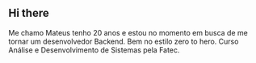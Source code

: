 ## Hi there 

Me chamo Mateus tenho 20 anos e estou no momento em busca de me tornar um desenvolvedor Backend. Bem no estilo zero to hero.
Curso Análise e Desenvolvimento de Sistemas pela Fatec. 
